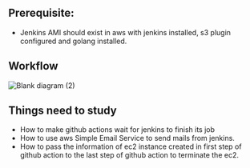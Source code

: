 ## Prerequisite:
- Jenkins AMI should exist in aws with jenkins installed, s3 plugin configured and golang installed.



## Workflow
![Blank diagram (2)](https://user-images.githubusercontent.com/26185774/218420134-4b7811c4-25d7-44e1-b49f-39a27d408be9.png)


## Things need to study 
- How to make github actions wait for jenkins to finish its job
- How to use aws Simple Email Service to send mails from jenkins.
- How to pass the information of ec2 instance created in first step of github action to the last step of github action to terminate the ec2.
